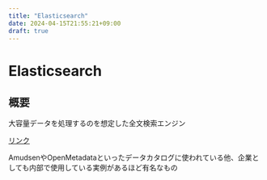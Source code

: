 ```yaml
---
title: "Elasticsearch"
date: 2024-04-15T21:55:21+09:00
draft: true
---
```


# Elasticsearch

## 概要

大容量データを処理するのを想定した全文検索エンジン

[リンク](https://www.elastic.co/jp/)

AmudsenやOpenMetadataといったデータカタログに使われている他、企業としても内部で使用している実例があるほど有名なもの
